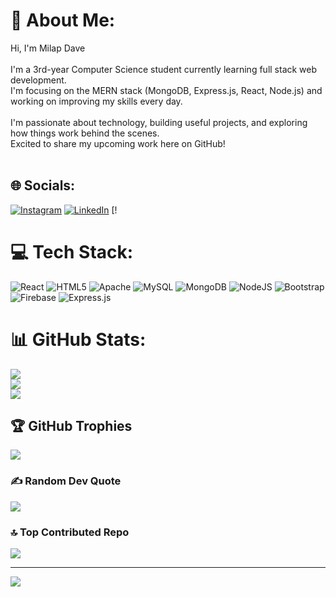 # 💫 About Me:
Hi, I'm Milap Dave <br><br>I'm a 3rd-year Computer Science student currently learning full stack web development.  <br>I'm focusing on the MERN stack (MongoDB, Express.js, React, Node.js) and working on improving my skills every day.<br><br>I'm passionate about technology, building useful projects, and exploring how things work behind the scenes.  <br>Excited to share my upcoming work here on GitHub!<br><br>


## 🌐 Socials:
[![Instagram](https://img.shields.io/badge/Instagram-%23E4405F.svg?logo=Instagram&logoColor=white)](https://instagram.com/mil_apdave) [![LinkedIn](https://img.shields.io/badge/LinkedIn-%230077B5.svg?logo=linkedin&logoColor=white)](https://linkedin.com/in/milap-dave-0a1422270) [! 

# 💻 Tech Stack:
![React](https://img.shields.io/badge/react-%2320232a.svg?style=for-the-badge&logo=react&logoColor=%2361DAFB) ![HTML5](https://img.shields.io/badge/html5-%23E34F26.svg?style=for-the-badge&logo=html5&logoColor=white) ![Apache](https://img.shields.io/badge/apache-%23D42029.svg?style=for-the-badge&logo=apache&logoColor=white) ![MySQL](https://img.shields.io/badge/mysql-4479A1.svg?style=for-the-badge&logo=mysql&logoColor=white) ![MongoDB](https://img.shields.io/badge/MongoDB-%234ea94b.svg?style=for-the-badge&logo=mongodb&logoColor=white) ![NodeJS](https://img.shields.io/badge/node.js-6DA55F?style=for-the-badge&logo=node.js&logoColor=white) ![Bootstrap](https://img.shields.io/badge/bootstrap-%238511FA.svg?style=for-the-badge&logo=bootstrap&logoColor=white) ![Firebase](https://img.shields.io/badge/firebase-a08021?style=for-the-badge&logo=firebase&logoColor=ffcd34) ![Express.js](https://img.shields.io/badge/express.js-%23404d59.svg?style=for-the-badge&logo=express&logoColor=%2361DAFB)
# 📊 GitHub Stats:
![](https://github-readme-stats.vercel.app/api?username=milapdave111&theme=shadow_green&hide_border=false&include_all_commits=true&count_private=true)<br/>
![](https://nirzak-streak-stats.vercel.app/?user=milapdave111&theme=shadow_green&hide_border=false)<br/>
![](https://github-readme-stats.vercel.app/api/top-langs/?username=milapdave111&theme=shadow_green&hide_border=false&include_all_commits=true&count_private=true&layout=compact)

## 🏆 GitHub Trophies
![](https://github-profile-trophy.vercel.app/?username=milapdave111&theme=radical&no-frame=false&no-bg=false&margin-w=4)

### ✍️ Random Dev Quote
![](https://quotes-github-readme.vercel.app/api?type=horizontal&theme=gruvbox)

### 🔝 Top Contributed Repo
![](https://github-contributor-stats.vercel.app/api?username=milapdave111&limit=5&theme=dark&combine_all_yearly_contributions=true)

---
[![](https://visitcount.itsvg.in/api?id=milapdave111&icon=6&color=3)](https://visitcount.itsvg.in)

<!-- Proudly created with GPRM ( https://gprm.itsvg.in ) -->
